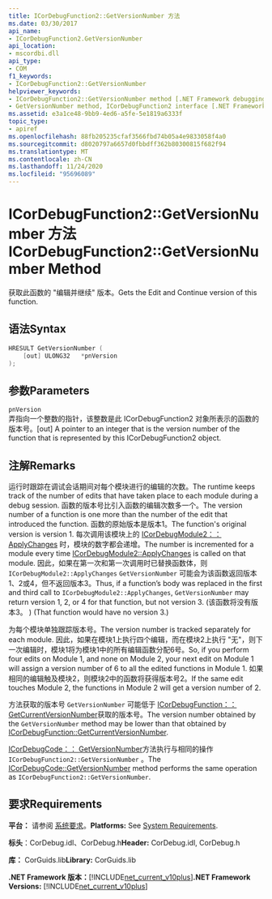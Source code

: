 ```yaml
---
title: ICorDebugFunction2::GetVersionNumber 方法
ms.date: 03/30/2017
api_name:
- ICorDebugFunction2.GetVersionNumber
api_location:
- mscordbi.dll
api_type:
- COM
f1_keywords:
- ICorDebugFunction2::GetVersionNumber
helpviewer_keywords:
- ICorDebugFunction2::GetVersionNumber method [.NET Framework debugging]
- GetVersionNumber method, ICorDebugFunction2 interface [.NET Framework debugging]
ms.assetid: e3a1ce48-9bb9-4ed6-a5fe-5e1819a6333f
topic_type:
- apiref
ms.openlocfilehash: 88fb205235cfaf3566fbd74b05a4e9833058f4a0
ms.sourcegitcommit: d8020797a6657d0fbbdff362b80300815f682f94
ms.translationtype: MT
ms.contentlocale: zh-CN
ms.lasthandoff: 11/24/2020
ms.locfileid: "95696089"
---
```

# <a name="icordebugfunction2getversionnumber-method"></a><span data-ttu-id="25713-102">ICorDebugFunction2::GetVersionNumber 方法</span><span class="sxs-lookup"><span data-stu-id="25713-102">ICorDebugFunction2::GetVersionNumber Method</span></span>

<span data-ttu-id="25713-103">获取此函数的 "编辑并继续" 版本。</span><span class="sxs-lookup"><span data-stu-id="25713-103">Gets the Edit and Continue version of this function.</span></span>  
  
## <a name="syntax"></a><span data-ttu-id="25713-104">语法</span><span class="sxs-lookup"><span data-stu-id="25713-104">Syntax</span></span>  
  
```cpp  
HRESULT GetVersionNumber (  
    [out] ULONG32   *pnVersion  
);  
```  
  
## <a name="parameters"></a><span data-ttu-id="25713-105">参数</span><span class="sxs-lookup"><span data-stu-id="25713-105">Parameters</span></span>  

 `pnVersion`  
 <span data-ttu-id="25713-106">弄指向一个整数的指针，该整数是此 ICorDebugFunction2 对象所表示的函数的版本号。</span><span class="sxs-lookup"><span data-stu-id="25713-106">[out] A pointer to an integer that is the version number of the function that is represented by this ICorDebugFunction2 object.</span></span>  
  
## <a name="remarks"></a><span data-ttu-id="25713-107">注解</span><span class="sxs-lookup"><span data-stu-id="25713-107">Remarks</span></span>  

 <span data-ttu-id="25713-108">运行时跟踪在调试会话期间对每个模块进行的编辑的次数。</span><span class="sxs-lookup"><span data-stu-id="25713-108">The runtime keeps track of the number of edits that have taken place to each module during a debug session.</span></span> <span data-ttu-id="25713-109">函数的版本号比引入函数的编辑次数多一个。</span><span class="sxs-lookup"><span data-stu-id="25713-109">The version number of a function is one more than the number of the edit that introduced the function.</span></span> <span data-ttu-id="25713-110">函数的原始版本是版本1。</span><span class="sxs-lookup"><span data-stu-id="25713-110">The function's original version is version 1.</span></span> <span data-ttu-id="25713-111">每次调用该模块上的 [ICorDebugModule2：： ApplyChanges](icordebugmodule2-applychanges-method.md) 时，模块的数字都会递增。</span><span class="sxs-lookup"><span data-stu-id="25713-111">The number is incremented for a module every time [ICorDebugModule2::ApplyChanges](icordebugmodule2-applychanges-method.md) is called on that module.</span></span> <span data-ttu-id="25713-112">因此，如果在第一次和第一次调用时已替换函数体，则 `ICorDebugModule2::ApplyChanges` `GetVersionNumber` 可能会为该函数返回版本1、2或4，但不返回版本3。</span><span class="sxs-lookup"><span data-stu-id="25713-112">Thus, if a function’s body was replaced in the first and third call to `ICorDebugModule2::ApplyChanges`, `GetVersionNumber` may return version 1, 2, or 4 for that function, but not version 3.</span></span> <span data-ttu-id="25713-113"> (该函数将没有版本3。 ) </span><span class="sxs-lookup"><span data-stu-id="25713-113">(That function would have no version 3.)</span></span>  
  
 <span data-ttu-id="25713-114">为每个模块单独跟踪版本号。</span><span class="sxs-lookup"><span data-stu-id="25713-114">The version number is tracked separately for each module.</span></span> <span data-ttu-id="25713-115">因此，如果在模块1上执行四个编辑，而在模块2上执行 "无"，则下一次编辑时，模块1将为模块1中的所有编辑函数分配6号。</span><span class="sxs-lookup"><span data-stu-id="25713-115">So, if you perform four edits on Module 1, and none on Module 2, your next edit on Module 1 will assign a version number of 6 to all the edited functions in Module 1.</span></span> <span data-ttu-id="25713-116">如果相同的编辑触及模块2，则模块2中的函数将获得版本号2。</span><span class="sxs-lookup"><span data-stu-id="25713-116">If the same edit touches Module 2, the functions in Module 2 will get a version number of 2.</span></span>  
  
 <span data-ttu-id="25713-117">方法获取的版本号 `GetVersionNumber` 可能低于 [ICorDebugFunction：： GetCurrentVersionNumber](icordebugfunction-getcurrentversionnumber-method.md)获取的版本号。</span><span class="sxs-lookup"><span data-stu-id="25713-117">The version number obtained by the `GetVersionNumber` method may be lower than that obtained by [ICorDebugFunction::GetCurrentVersionNumber](icordebugfunction-getcurrentversionnumber-method.md).</span></span>  
  
 <span data-ttu-id="25713-118">[ICorDebugCode：： GetVersionNumber](icordebugcode-getversionnumber-method.md)方法执行与相同的操作 `ICorDebugFunction2::GetVersionNumber` 。</span><span class="sxs-lookup"><span data-stu-id="25713-118">The [ICorDebugCode::GetVersionNumber](icordebugcode-getversionnumber-method.md) method performs the same operation as `ICorDebugFunction2::GetVersionNumber`.</span></span>  
  
## <a name="requirements"></a><span data-ttu-id="25713-119">要求</span><span class="sxs-lookup"><span data-stu-id="25713-119">Requirements</span></span>  

 <span data-ttu-id="25713-120">**平台：** 请参阅 [系统要求](../../get-started/system-requirements.md)。</span><span class="sxs-lookup"><span data-stu-id="25713-120">**Platforms:** See [System Requirements](../../get-started/system-requirements.md).</span></span>  
  
 <span data-ttu-id="25713-121">**标头**：CorDebug.idl、CorDebug.h</span><span class="sxs-lookup"><span data-stu-id="25713-121">**Header:** CorDebug.idl, CorDebug.h</span></span>  
  
 <span data-ttu-id="25713-122">**库：** CorGuids.lib</span><span class="sxs-lookup"><span data-stu-id="25713-122">**Library:** CorGuids.lib</span></span>  
  
 <span data-ttu-id="25713-123">**.NET Framework 版本：**[!INCLUDE[net_current_v10plus](../../../../includes/net-current-v10plus-md.md)]</span><span class="sxs-lookup"><span data-stu-id="25713-123">**.NET Framework Versions:** [!INCLUDE[net_current_v10plus](../../../../includes/net-current-v10plus-md.md)]</span></span>
